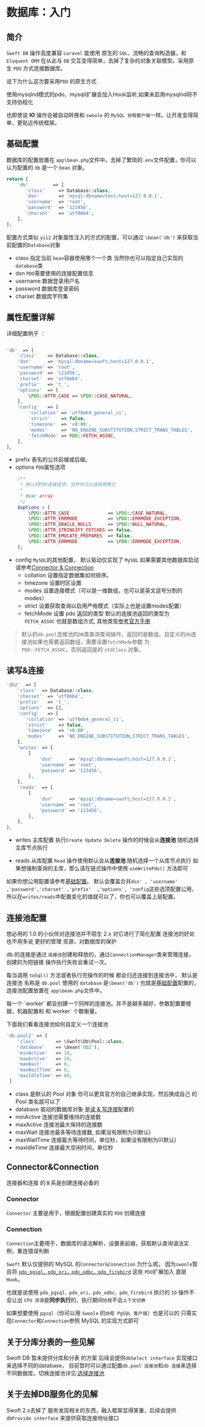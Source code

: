 # 数据库：入门
  
## 简介

`Swoft DB` 操作高度兼容 `Laravel` 能使用 原生的 `SQL`、流畅的查询构造器，和 `Eloquent ORM` 在从此与 `DB` 交互变得简单，去掉了复杂的对象关联模型。采用原生 `PDO` 方式连接数据库。

说下为什么这次要采用`PDO` 的原生方式
<p class="tip"> 使用mysqlnd模式的pdo、mysqli扩展会加入Hook监听,如果未启用mysqlnd将不支持协程化 </p>

也即使说 **IO** 操作会被自动转换和 `swoole` 的 `MySQL 协程客户端`一样。让开发变得简单，更贴近传统框架。
## 基础配置

数据库的配置放置在 `app\bean.php`文件中，去掉了繁琐的`.env`文件配置，你可以认为配置的 `db` 是一个 `bean` 对象。
```php
return [
    'db'         => [
       'class'     => Database::class,
       'dsn'       => 'mysql:dbname=test;host=127.0.0.1',
       'username'  => 'root',
       'password'  => '123456',
       'charset'   => 'utf8mb4',
    ],
];
```
配置方式类似 `yii2` 对象属性注入的方式的配置，可以通过 `\bean('db')` 来获取当前配置的`Database`对象
- class 指定当前 `bean`容器使用哪个一个类 当然你也可以指定自己实现的`database`类
- dsn `PDO`需要使用的连接配置信息
- username 数据登录用户名
- password 数据库登录密码
- charset 数据库字符集

## 属性配置详解

详细配置例子 ：
```php

'db'  => [
    'class'    => Database::class,
    'dsn'      => 'mysql:dbname=swoft;host=127.0.0.1',
    'username' => 'root',
    'password' => '123456',
    'charset'  => 'utf8mb4',
    'prefix'   => 't_',
    'options'  => [
        \PDO::ATTR_CASE => \PDO::CASE_NATURAL,
    ],
    'config'   => [
        'collation' => 'utf8mb4_general_ci',
        'strict'    => false,
        'timezone'  => '+8:00',
        'modes'     => 'NO_ENGINE_SUBSTITUTION,STRICT_TRANS_TABLES',
        'fetchMode' => PDO::FETCH_ASSOC,
    ],
],
```  
- prefix 表名的公共前缀或后缀。
- options `PDO`属性选项
```php
    /**
     * 默认的PDO连接选项。当然你可以选择替换它 
     *
     * @var array
     */
    $options = [
        \PDO::ATTR_CASE              => \PDO::CASE_NATURAL,
        \PDO::ATTR_ERRMODE           => \PDO::ERRMODE_EXCEPTION,
        \PDO::ATTR_ORACLE_NULLS      => \PDO::NULL_NATURAL,
        \PDO::ATTR_STRINGIFY_FETCHES => false,
        \PDO::ATTR_EMULATE_PREPARES  => false,
        \PDO::ATTR_ERRMODE           => \PDO::ERRMODE_EXCEPTION,
    ];
```
- config `MySQL`的其他配置， 默认驱动仅实现了 `MySQL` 如果需要其他数据库启动请参考[Connector & Connection](#Connector&Connection)            
    - collation 设置指定数据集如何排序。
    - timezone 设置时区设置
    - modes 设置连接模式（可以是一维数组，也可以是英文逗号分割的 modes）
    - strict 设置获取查询以启用严格模式（实际上也是设置modes配置）
    - fetchMode 设置 pdo 返回的类型 默认的连接池返回的类型为 `FETCH_ASSOC` 也就是数组方式, 其他类型[参考官方手册](https://php.net/manual/en/pdo.constants.php)
    
> 默认的`db.pool`连接池的`DB`类查询查询操作，返回的是数组。自定义的`db`连接池如果也需要返回数组，需要设置`fetchMode`参数 为 ` PDO::FETCH_ASSOC`，否则返回是的 `stdClass` 对象。
## 读写&连接

```php
'db2'  => [
    'class'  => Database::class,
    'charset'  => 'utf8mb4',
    'prefix'   => 't_',
    'options'  => [],
    'config'   => [
       'collation' => 'utf8mb4_general_ci',
       'strict'    => false,
       'timezone'  => '+8:00',
       'modes'     => 'NO_ENGINE_SUBSTITUTION,STRICT_TRANS_TABLES',
    ],
    'writes' => [
        [
            'dsn'      => 'mysql:dbname=swoft;host=127.0.0.1',
            'username' => 'root',
            'password' => '123456',
        ],
    ],
    'reads'  => [
        [
            'dsn'      => 'mysql:dbname=swoft;host=127.0.0.1',
            'username' => 'root',
            'password' => '123456',
        ],
    ],
],
```

- writes 主库配置 执行`Create Update Delete` 操作的时候会从**连接池** 随机选择主库节点执行

- reads 从库配置 `Read` 操作使用默认会从**连接池** 随机选择一个从库节点执行 如果想强制查询的主库，那么请在链式操作中使用 `useWritePdo()` 方法即可
 
如果你想公用配置请参考[基础配置](#基础配置)。 默认会覆盖合并`dsn' , 'username' ,'password','charset' ,'prefix'  ,'options', 'config`这些选项配置公用，所以在`writes/reads`中配置变化的值就可以了，你也可以覆盖上层配置。

## 连接池配置
想必用的 1.0 的小伙伴对连接池并不陌生 2.x 对它进行了简化配置 
连接池的好处也不用多说 更好的管理 资源，对数据库的保护

db 的连接是通过 `连接池`创建和释放的，通过`ConnectionManager`类来管理连接，创建的为短链接 操作执行失败会重试一次。

每当调用 `toSql()` 方法或者执行完操作的时候 都会归还连接到连接池中，
默认是连接池 名称是 `db.pool` 使用的 `database` 是`\bean('db')`
也就是[基础配置](#基础配置)配置的，
连接池配置放置在 `app\bean.php`文件中。

<p class="tip"> 每一个 `worker` 都会创建一个同样的连接池。并不是越多越好，参数配置要根据，机器配置和 和`worker` 个数衡量。
 </p>

下面我们看看连接池如何自定义一个连接池

```php
'db.pool2' => [
    'class'       => \Swoft\Db\Pool::class,
    'database'    => \bean('db2'),
    'minActive'   => 10,
    'maxActive'   => 20,
    'maxWait'     => 0,
    'maxWaitTime' => 0,
    'maxIdleTime' => 60,
 ]
```
- class 是默认的 Pool 对象 你可以更具官方的自己继承实现，然后换成自己 的 Pool 类名就可以了
- database 驱动的数据库对象 是[读 & 写连接](#读写&连接)配置的
- minActive 连接池需要维持的连接数
- maxActive 连接池最大保持的连接数
- maxWait   连接池最多等待连接数, 如果没有限制为0(默认)
- maxWaitTime 连接最大等待时间，单位秒，如果没有限制为0(默认)
- maxIdleTime 连接最大空闲时间，单位秒

## Connector&Connection
连接器和连接 的关系是创建连接必备的 
 ### Connector 
`Connector` 主要是用于，根据配置创建真实的 `PDO` 创建连接
 ### Connection
`Connection`主要用于，数据库的语法解析，设置表前缀，获取默认查询语法实例，重连错误判断
 
 `Swoft` 默认仅提供的 MySQL 的`Connector&Connection` 为什么呢。
 因为`swoole`暂且将 [`pdo_pgsql，pdo_ori，pdo_odbc，pdo_firebird`](https://wiki.swoole.com/wiki/page/965.html)
这些 `PDO`扩展加入
 底层 `Hook`。
 
 也就是说使用 `pdo_pgsql，pdo_ori，pdo_odbc，pdo_firebird` 执行的 `IO` 操作不会让出 `CPU 资源`是**同步执行**的，执行期间`协程`不会`上下文切换`
 
 如果想要使用 `pgsql`（你可以用 `Swoole` 的`协程 PgSQL 客户端`）也是可以的 只需实现`Connector`和`Connection`参照 MySQL 的实现方式即可
 
 
## 关于分库分表的一些见解
 
Swoft DB 暂未提供分库和分表 的方案 后续会提供`dbSelect interface` 实现接口来选择不同的database，
目前暂时可以通过配置`db.pool 连接池`和`db 连接`来选择不同数据库。切换连接池详见:[选择连接池](https://www.swoft.org/docs/2.x/zh-CN/db/builder.html#%E9%80%89%E6%8B%A9%E8%BF%9E%E6%8E%A5%E6%B1%A0)

 ## 关于去掉DB服务化的见解
 
 Swoft 2.x去掉了 服务发现相关的东西，融入框架显得笨重，后续会提供
`dbProvide interface` 来提供获取连接地址接口
